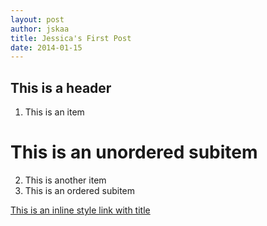 ```yaml
---
layout: post
author: jskaa
title: Jessica's First Post
date: 2014-01-15
---
```


## This is a header  
1. This is an item  
  # This is an unordered subitem  
2. This is another item  
  1. This is an ordered subitem  

[This is an inline style link with title](http://www.merlinidota.com)
